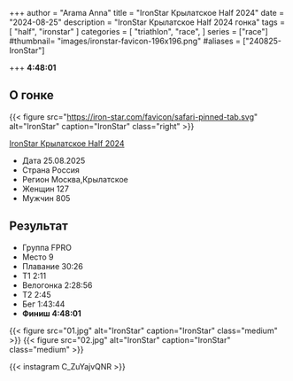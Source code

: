 +++
author = "Arama Anna"
title = "IronStar Крылатское Half 2024"
date = "2024-08-25"
description = "IronStar Крылатское Half 2024 гонка"
tags = [
    "half",
    "ironstar"
]
categories = [
    "triathlon",
    "race",
]
series = ["race"]
#thumbnail= "images/ironstar-favicon-196x196.png"
#aliases = ["240825-IronStar"]

+++
**4:48:01**



<!--more-->

## О гонке

{{< figure src="https://iron-star.com/favicon/safari-pinned-tab.svg" alt="IronStar" caption="IronStar" class="right" >}}



[IronStar Крылатское Half 2024](https://tristats.ru/result/ironstar/krylatskoe/half/2024)

- Дата  25.08.2025
- Страна  Россия 
- Регион  Москва,Крылатское
- Женщин  127
- Мужчин  805

## Результат

- Группа FPRO 
- Место 9 
- Плавание 30:26
- Т1 2:11 
- Велогонка 2:28:56 
- Т2 2:45 
- Бег 1:43:44 
- **Финиш 4:48:01**

{{< figure src="01.jpg" alt="IronStar" caption="IronStar" class="medium" >}}
{{< figure src="02.jpg" alt="IronStar" caption="IronStar" class="medium" >}}



{{< instagram C_ZuYajvQNR >}}
